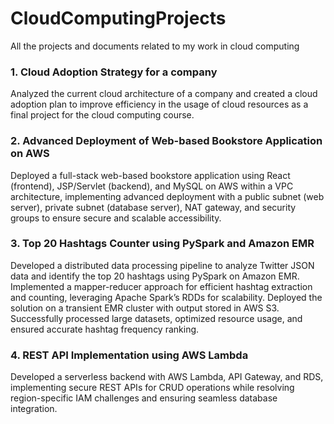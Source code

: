 # CloudComputingProjects
All the projects and documents related to my work in cloud computing

### 1. Cloud Adoption Strategy for a company
Analyzed the current cloud architecture of a company and created a cloud adoption plan to improve efficiency in the usage of cloud resources as a final project for the cloud computing course. 

### 2. Advanced Deployment of Web-based Bookstore Application on AWS
Deployed a full-stack web-based bookstore application using React (frontend), JSP/Servlet (backend), and MySQL on AWS within a VPC architecture, implementing advanced deployment with a public subnet (web server), private subnet (database server), NAT gateway, and security groups to ensure secure and scalable accessibility.

### 3. Top 20 Hashtags Counter using PySpark and Amazon EMR
Developed a distributed data processing pipeline to analyze Twitter JSON data and identify the top 20 hashtags using PySpark on Amazon EMR. Implemented a mapper-reducer approach for efficient hashtag extraction and counting, leveraging Apache Spark’s RDDs for scalability. Deployed the solution on a transient EMR cluster with output stored in AWS S3. Successfully processed large datasets, optimized resource usage, and ensured accurate hashtag frequency ranking.

### 4. REST API Implementation using AWS Lambda

Developed a serverless backend with AWS Lambda, API Gateway, and RDS, implementing secure REST APIs for CRUD operations while resolving region-specific IAM challenges and ensuring seamless database integration.

